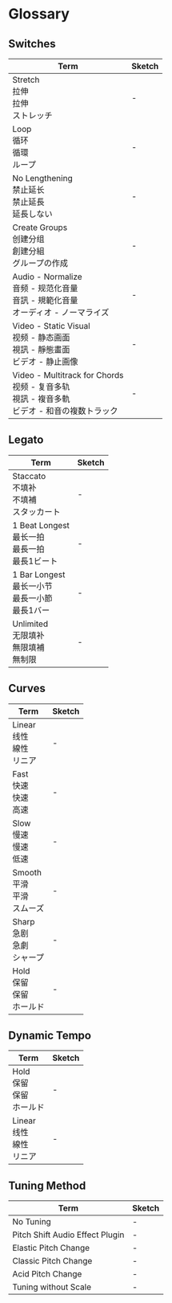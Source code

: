 # Glossary
## Switches
Term | Sketch
---- | ----
Stretch<br />拉伸<br />拉伸<br />ストレッチ | -
Loop<br />循环<br />循環<br />ループ | -
No Lengthening<br />禁止延长<br />禁止延長<br />延長しない | -
Create Groups<br />创建分组<br />創建分組<br />グループの作成 | -
Audio - Normalize<br />音频 - 规范化音量<br />音訊 - 規範化音量<br />オーディオ - ノーマライズ | -
Video - Static Visual<br />视频 - 静态画面<br />視訊 - 靜態畫面<br />ビデオ - 静止画像 | -
Video - Multitrack for Chords<br />视频 - 复音多轨<br />視訊 - 複音多軌<br />ビデオ - 和音の複数トラック | -

## Legato
Term | Sketch
---- | ----
Staccato<br />不填补<br />不填補<br />スタッカート | -
1 Beat Longest<br />最长一拍<br />最長一拍<br />最長1ビート | -
1 Bar Longest<br />最长一小节<br />最長一小節<br />最長1バー | -
Unlimited<br />无限填补<br />無限填補<br />無制限 | -

## Curves
Term | Sketch
---- | ----
Linear<br />线性<br />線性<br />リニア | -
Fast<br />快速<br />快速<br />高速 | -
Slow<br />慢速<br />慢速<br />低速 | -
Smooth<br />平滑<br />平滑<br />スムーズ | -
Sharp<br />急剧<br />急劇<br />シャープ | -
Hold<br />保留<br />保留<br />ホールド | -

## Dynamic Tempo
Term | Sketch
---- | ----
Hold<br />保留<br />保留<br />ホールド | -
Linear<br />线性<br />線性<br />リニア | -

## Tuning Method
Term | Sketch
---- | ----
No Tuning | -
Pitch Shift Audio Effect Plugin | -
Elastic Pitch Change | -
Classic Pitch Change | -
Acid Pitch Change | -
Tuning without Scale | -
